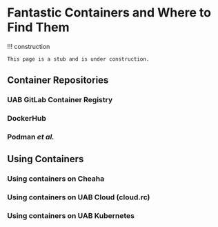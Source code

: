 # Fantastic Containers and Where to Find Them

<!-- markdownlint-disable MD046 -->
!!! construction

    This page is a stub and is under construction.
<!-- markdownlint-enable MD046 -->

## Container Repositories

### UAB GitLab Container Registry

### DockerHub

### Podman _et al._

## Using Containers

### Using containers on Cheaha

### Using containers on UAB Cloud (cloud.rc)

### Using containers on UAB Kubernetes
